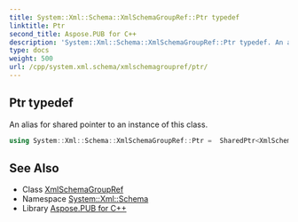 ```yaml
---
title: System::Xml::Schema::XmlSchemaGroupRef::Ptr typedef
linktitle: Ptr
second_title: Aspose.PUB for C++
description: 'System::Xml::Schema::XmlSchemaGroupRef::Ptr typedef. An alias for shared pointer to an instance of this class in C++.'
type: docs
weight: 500
url: /cpp/system.xml.schema/xmlschemagroupref/ptr/
---
```

## Ptr typedef


An alias for shared pointer to an instance of this class.

```cpp
using System::Xml::Schema::XmlSchemaGroupRef::Ptr =  SharedPtr<XmlSchemaGroupRef>
```

## See Also

* Class [XmlSchemaGroupRef](../)
* Namespace [System::Xml::Schema](../../)
* Library [Aspose.PUB for C++](../../../)
